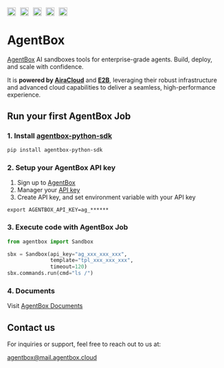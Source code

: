 <h4 align="left" style="display: flex; align-items: center;">
  <a href="https://pypi.org/project/agentbox-python-sdk/">
    <img alt="Last 1 month downloads for the Python SDK" loading="lazy" width="auto" height="20" decoding="async" 
    style="margin-right: 10px;"
    src="https://img.shields.io/pypi/dm/agentbox-python-sdk?label=PyPI%20Downloads&color=blue">
  </a>
  <a href="https://pypi.org/project/agentbox-python-sdk/">
    <img alt="Python >= 3.9" loading="lazy" width="auto" height="20" decoding="async" 
    style="margin-right: 10px;" 
    src="https://img.shields.io/badge/Python-3.9%2B-yellow">
  </a>
  <a href="https://paas.airacloud.com/">
    <img alt="Powered by AiraCloud" loading="lazy" width="auto" height="20" decoding="async" 
    style="margin-right: 10px;" 
    src="https://img.shields.io/badge/Powered%20by-AiraCloud-teal">
  </a>
  <a href="https://e2b.dev/">
    <img alt="Powered by E2B" loading="lazy" width="auto" height="20" decoding="async" 
    style="margin-right: 10px;" 
    src="https://img.shields.io/badge/Powered%20by-E2B-orange">
  </a>
  <a href="https://www.apache.org/licenses/LICENSE-2.0">
    <img alt="Apache License 2.0" loading="lazy" width="auto" height="20" decoding="async" 
    style="margin-right: 10px;" 
    src="https://img.shields.io/badge/License-Apache%202.0-lightgrey">
  </a>
</h4>

# AgentBox

[AgentBox](https://agentbox.cloud) AI sandboxes tools for enterprise-grade agents. Build, deploy, and scale with confidence.

It is **powered by [AiraCloud](https://paas.airacloud.com/)** and **[E2B](https://e2b.dev/)**, leveraging their robust infrastructure and advanced cloud capabilities to deliver a seamless, high-performance experience.


## Run your first AgentBox Job

### 1. Install [agentbox-python-sdk](https://pypi.org/project/agentbox-python-sdk/)

```bash
pip install agentbox-python-sdk
```

### 2. Setup your AgentBox API key

1. Sign up to [AgentBox](https://agentbox.cloud)
2. Manager your [API key](https://agentbox.cloud/home/api-keys)
3. Create API key, and set environment variable with your API key

```
export AGENTBOX_API_KEY=ag_******
```

### 3. Execute code with AgentBox Job

```python
from agentbox import Sandbox

sbx = Sandbox(api_key="ag_xxx_xxx_xxx",
              template="tpl_xxx_xxx_xxx",
              timeout=120)
sbx.commands.run(cmd="ls /")
```

### 4. Documents

Visit [AgentBox Documents](https://agentbox.cloud/docs)

## Contact us

For inquiries or support, feel free to reach out to us at:

[agentbox@mail.agentbox.cloud](mailto:agentbox@mail.agentbox.cloud)


